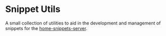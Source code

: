 # Snippet Utils

A small collection of utilities to aid in the development and management of
snippets for the [home-snippets-server][].

[home-snippets-server]: https://github.com/mozilla/home-snippets-server/
